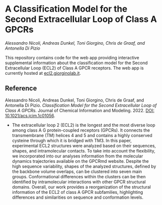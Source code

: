 # A Classification Model for the Second Extracellular Loop of Class A GPCRs 

*Alessandro Nicoli, Andreas Dunkel, Toni Giorgino, Chris de Graaf, and Antonella Di Pizio*


This repository contains code for the web app providing interactive 
supplemental information about the classification model
for the Second Extracellular Loop (ECL2) of Class A GPCR receptors. The web
app is currently hosted at [ecl2.giorginolab.it](http://ecl2.giorginolab.it).

## Reference

Alessandro Nicoli, Andreas Dunkel, Toni Giorgino, Chris de Graaf, and Antonella Di Pizio. *Classification Model for the Second Extracellular Loop of Class A GPCRs.* Journal of Chemical Information and Modeling. 2022. [DOI: 10.1021/acs.jcim.1c01056](https://doi.org/10.1021/acs.jcim.1c01056).

* The extracellular loop 2 (ECL2) is the longest and the most diverse loop among class A G protein-coupled receptors (GPCRs). It connects the transmembrane (TM) helices 4 and 5 and contains a highly conserved cysteine through which it is bridged with TM3. In this paper, experimental ECL2 structures were analyzed based on their sequences, shapes, and intramolecular contacts. To take into account the flexibility, we incorporated into our analyses information from the molecular dynamics trajectories available on the GPCRmd website. Despite the high sequence variability, shapes of the analyzed structures, defined by the backbone volume overlaps, can be clustered into seven main groups. Conformational differences within the clusters can be then identified by intramolecular interactions with other GPCR structural domains. Overall, our work provides a reorganization of the structural information of the ECL2 of class A GPCR subfamilies, highlighting differences and similarities on sequence and conformation levels.

